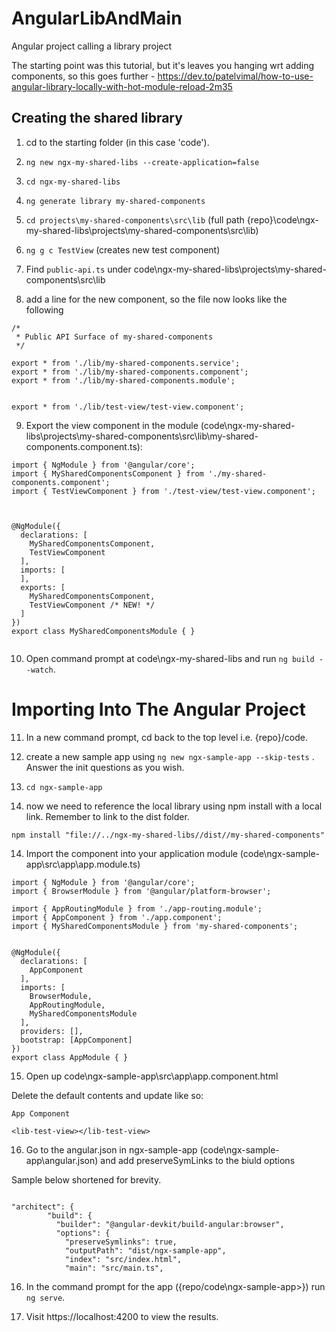 # AngularLibAndMain
Angular project calling a library project

The starting point was this tutorial, but it's leaves you hanging wrt adding components, so this goes further - https://dev.to/patelvimal/how-to-use-angular-library-locally-with-hot-module-reload-2m35


## Creating the shared library

1. cd to the starting folder (in this case 'code').


2. `ng new ngx-my-shared-libs --create-application=false`

3. `cd ngx-my-shared-libs`

4. `ng generate library my-shared-components`

5. `cd projects\my-shared-components\src\lib` (full path {repo}\code\ngx-my-shared-libs\projects\my-shared-components\src\lib)

6. `ng g c TestView` (creates new test component)

7. Find `public-api.ts` under code\ngx-my-shared-libs\projects\my-shared-components\src\lib

8. add a line for the new component, so the file now looks like the following

````
/*
 * Public API Surface of my-shared-components
 */

export * from './lib/my-shared-components.service';
export * from './lib/my-shared-components.component';
export * from './lib/my-shared-components.module';


export * from './lib/test-view/test-view.component';

````

9. Export the view component in the module (code\ngx-my-shared-libs\projects\my-shared-components\src\lib\my-shared-components.component.ts):

````
import { NgModule } from '@angular/core';
import { MySharedComponentsComponent } from './my-shared-components.component';
import { TestViewComponent } from './test-view/test-view.component';



@NgModule({
  declarations: [
    MySharedComponentsComponent,
    TestViewComponent
  ],
  imports: [
  ],
  exports: [
    MySharedComponentsComponent,
    TestViewComponent /* NEW! */
  ]
})
export class MySharedComponentsModule { }


````


10. Open command prompt at code\ngx-my-shared-libs and run `ng build --watch`.



# Importing Into The Angular Project

11. In a new command prompt, cd back to the top level i.e. {repo}/code.

12. create a new sample app using `ng new ngx-sample-app --skip-tests` . Answer the init questions as you wish.

13. `cd ngx-sample-app`

13. now we need to reference the local library using npm install with a local link. Remember to link to the dist folder.


`npm install "file://../ngx-my-shared-libs//dist//my-shared-components"`


14. Import the component into your application module (code\ngx-sample-app\src\app\app.module.ts)

````
import { NgModule } from '@angular/core';
import { BrowserModule } from '@angular/platform-browser';

import { AppRoutingModule } from './app-routing.module';
import { AppComponent } from './app.component';
import { MySharedComponentsModule } from 'my-shared-components';


@NgModule({
  declarations: [
    AppComponent
  ],
  imports: [
    BrowserModule,
    AppRoutingModule,
    MySharedComponentsModule
  ],
  providers: [],
  bootstrap: [AppComponent]
})
export class AppModule { }

````

15. Open up code\ngx-sample-app\src\app\app.component.html

Delete the default contents and update like so:

````
App Component

<lib-test-view></lib-test-view>
````

16. Go to the angular.json in ngx-sample-app (code\ngx-sample-app\angular.json) and add preserveSymLinks to the biuld options 

Sample below shortened for brevity.

````

"architect": {
        "build": {
          "builder": "@angular-devkit/build-angular:browser",
          "options": {
            "preserveSymlinks": true,
            "outputPath": "dist/ngx-sample-app",
            "index": "src/index.html",
            "main": "src/main.ts",

````


16. In the command prompt for the app ({repo/code\ngx-sample-app>}) run `ng serve`.

17. Visit https://localhost:4200 to view the results.



